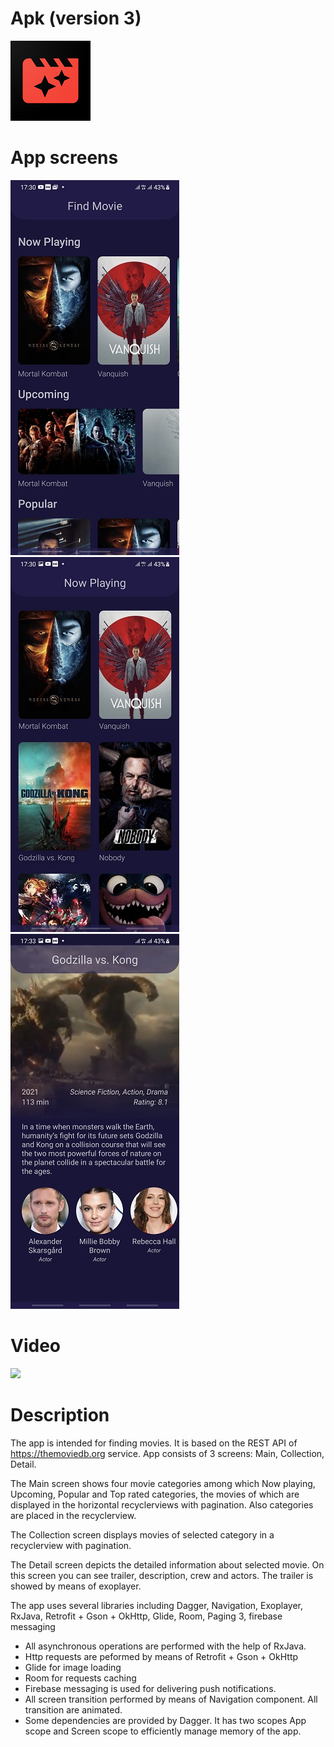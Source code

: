 # Apk (version 3)
[![](https://github.com/vkharapaev/find-movie/blob/master/art/small_icon.png?raw=true)](https://github.com/vkharapaev/find-movie/blob/master/versions/find-movie-3.apk?raw=true)

# App screens
![](https://github.com/vkharapaev/find-movie/blob/master/art/screen1.jpg?raw=true)
![](https://github.com/vkharapaev/find-movie/blob/master/art/screen2.jpg?raw=true)
![](https://github.com/vkharapaev/find-movie/blob/master/art/screen3.jpg?raw=true)

# Video
[![](https://img.youtube.com/vi/qgaM4dIOGTE/0.jpg)](https://youtu.be/qgaM4dIOGTE)

# Description
The app is intended for finding movies. It is based on the REST API of https://themoviedb.org service.
App consists of 3 screens: Main, Collection, Detail.

The Main screen shows four movie categories among which Now playing, Upcoming, Popular and Top rated categories, the movies of which are displayed in the horizontal recyclerviews with pagination. Also categories are placed in the recyclerview.

The Collection screen displays movies of selected category in a recyclerview with pagination.

The Detail screen depicts the detailed information about selected movie. On this screen you can see trailer, description, crew and actors. The trailer is showed by means of exoplayer.

The app uses several libraries including Dagger, Navigation, Exoplayer, RxJava, Retrofit + Gson + OkHttp, Glide, Room, Paging 3, firebase messaging
- All asynchronous operations are performed with the help of RxJava. 
- Http requests are peformed by means of Retrofit + Gson + OkHttp
- Glide for image loading
- Room for requests caching
- Firebase messaging is used for delivering push notifications.
- All screen transition performed by means of Navigation component. All transition are animated.
- Some dependencies are provided by Dagger. It has two scopes App scope and Screen scope to efficiently manage memory of the app.

